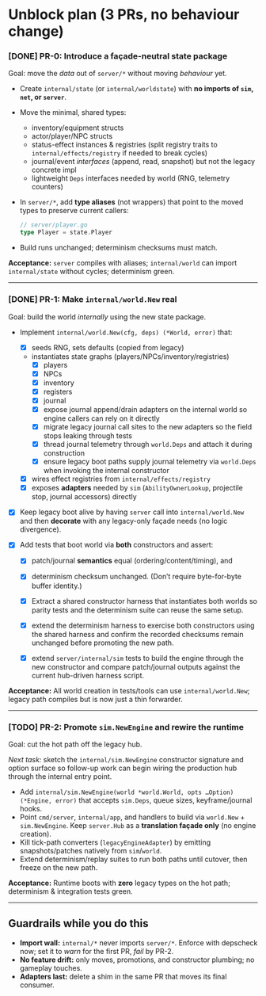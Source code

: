 # Unblock plan (3 PRs, no behaviour change)

### [DONE] PR-0: Introduce a façade-neutral state package

Goal: move the *data* out of `server/*` without moving *behaviour* yet.

* Create `internal/state` (or `internal/worldstate`) with **no imports of `sim`, `net`, or `server`**.
* Move the minimal, shared types:

  * inventory/equipment structs
  * actor/player/NPC structs
  * status-effect instances & registries (split registry traits to `internal/effects/registry` if needed to break cycles)
  * journal/event *interfaces* (append, read, snapshot) but not the legacy concrete impl
  * lightweight `Deps` interfaces needed by world (RNG, telemetry counters)
* In `server/*`, add **type aliases** (not wrappers) that point to the moved types to preserve current callers:

  ```go
  // server/player.go
  type Player = state.Player
  ```
* Build runs unchanged; determinism checksums must match.

**Acceptance:** `server` compiles with aliases; `internal/world` can import `internal/state` without cycles; determinism green.

---

### [DONE] PR-1: Make `internal/world.New` real

Goal: build the world *internally* using the new state package.

* Implement `internal/world.New(cfg, deps) (*World, error)` that:

  * [x] seeds RNG, sets defaults (copied from legacy)
  * instantiates state graphs (players/NPCs/inventory/registries)
    - [x] players
    - [x] NPCs
    - [x] inventory
    - [x] registers
    - [x] journal
    - [x] expose journal append/drain adapters on the internal world so engine callers can rely on it directly
    - [x] migrate legacy journal call sites to the new adapters so the field stops leaking through tests
    - [x] thread journal telemetry through `world.Deps` and attach it during construction
    - [x] ensure legacy boot paths supply journal telemetry via `world.Deps` when invoking the internal constructor
  * [x] wires effect registries from `internal/effects/registry`
  * [x] exposes **adapters** needed by `sim` (`AbilityOwnerLookup`, projectile stop, journal accessors) directly
* [x] Keep legacy boot alive by having `server` call into `internal/world.New` and then **decorate** with any legacy-only façade needs (no logic divergence).
* [x] Add tests that boot world via **both** constructors and assert:

  * [x] patch/journal **semantics** equal (ordering/content/timing), and
  * [x] determinism checksum unchanged.
    (Don’t require byte-for-byte buffer identity.)
  * [x] Extract a shared constructor harness that instantiates both worlds so parity tests and the determinism suite can reuse the same setup.

  * [x] extend the determinism harness to exercise both constructors using the shared harness and confirm the recorded checksums remain unchanged before promoting the new path.

  * [x] extend `server/internal/sim` tests to build the engine through the new constructor and compare patch/journal outputs against the current hub-driven harness script.

**Acceptance:** All world creation in tests/tools can use `internal/world.New`; legacy path compiles but is now just a thin forwarder.

---

### [TODO] PR-2: Promote `sim.NewEngine` and rewire the runtime

Goal: cut the hot path off the legacy hub.

*Next task:* sketch the `internal/sim.NewEngine` constructor signature and option surface so follow-up work can begin wiring the production hub through the internal entry point.

* Add `internal/sim.NewEngine(world *world.World, opts …Option) (*Engine, error)` that accepts `sim.Deps`, queue sizes, keyframe/journal hooks.
* Point `cmd/server`, `internal/app`, and handlers to build via `world.New` + `sim.NewEngine`.
  Keep `server.Hub` as a **translation façade only** (no engine creation).
* Kill tick-path converters (`legacyEngineAdapter`) by emitting snapshots/patches natively from `sim`/`world`.
* Extend determinism/replay suites to run both paths until cutover, then freeze on the new path.

**Acceptance:** Runtime boots with **zero** legacy types on the hot path; determinism & integration tests green.

---

## Guardrails while you do this

* **Import wall:** `internal/*` never imports `server/*`. Enforce with depscheck now; set it to *warn* for the first PR, *fail* by PR-2.
* **No feature drift:** only moves, promotions, and constructor plumbing; no gameplay touches.
* **Adapters last:** delete a shim in the same PR that moves its final consumer.
